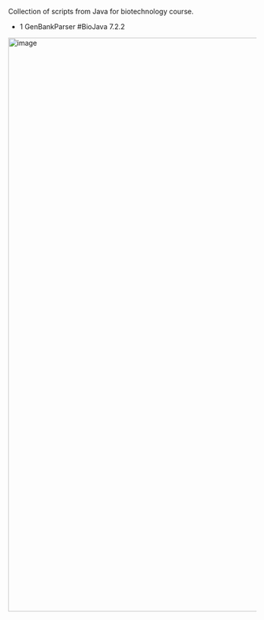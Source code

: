 Collection of scripts from  Java for biotechnology course.

 * 1 GenBankParser 
 #BioJava 7.2.2
 <img width="945" height="1164" alt="image" src="https://github.com/user-attachments/assets/83a2c9cf-6870-479c-8eaa-874dfbd48179" />

